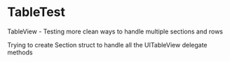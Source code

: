 # TableTest
TableView - Testing more clean ways to handle multiple sections and rows

Trying to create Section struct to handle all the UITableView delegate methods

